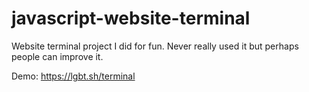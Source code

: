 # javascript-website-terminal
Website terminal project I did for fun. Never really used it but perhaps people can improve it.

Demo: https://lgbt.sh/terminal
